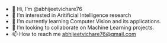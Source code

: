 - 👋 Hi, I’m @abhijeetvichare76
- 👀 I’m interested in Aritificial Intelligence research
- 🌱 I’m currently learning Computer Vision and its applications. 
- 💞️ I’m looking to collaborate on Machine Learning projects.
- 📫 How to reach me abhijeetvichare76@gmail.com

<!---
abhijeetvichare76/abhijeetvichare76 is a ✨ special ✨ repository because its `README.md` (this file) appears on your GitHub profile.
You can click the Preview link to take a look at your changes.
--->
